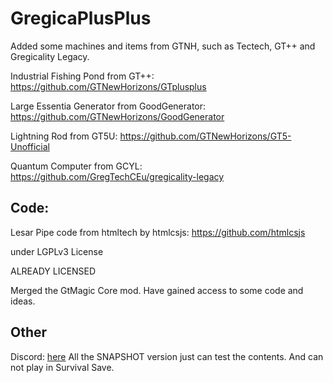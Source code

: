 # GregicaPlusPlus
Added some machines and items from GTNH, such as Tectech, GT++ and Gregicality Legacy.

Industrial Fishing Pond from GT++: https://github.com/GTNewHorizons/GTplusplus

Large Essentia Generator from GoodGenerator: https://github.com/GTNewHorizons/GoodGenerator

Lightning Rod from GT5U: https://github.com/GTNewHorizons/GT5-Unofficial

Quantum Computer from GCYL: https://github.com/GregTechCEu/gregicality-legacy



## Code:

Lesar Pipe code from htmltech by htmlcsjs: https://github.com/htmlcsjs

under LGPLv3 License  

ALREADY LICENSED

Merged the GtMagic Core mod.
Have gained access to some code and ideas.


## Other
Discord: [here](https://discord.gg/gXEeKcJv9d)
All the SNAPSHOT version just can test the contents.
And can not play in Survival Save.
